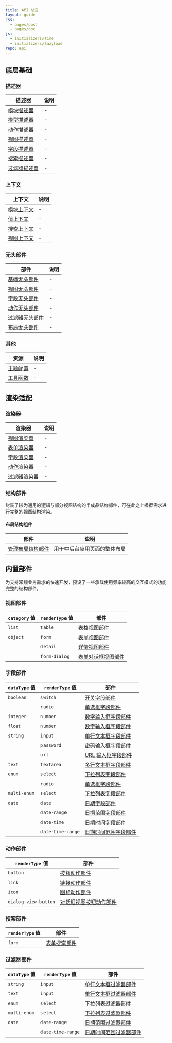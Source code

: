 ```yaml
---
title: API 总览
layout: guide
css:
  - pages/post
  - pages/doc
js:
  - initializers/time
  - initializers/lazyload
repo: api
---
```


## 底层基础

### 描述器

| 描述器 | 说明 |
| --- | --- |
| [模块描述器](/descriptors/module-descriptor) | - |
| [模型描述器](/descriptors/model-descriptor) | - |
| [动作描述器](/descriptors/action-descriptor) | - |
| [视图描述器](/descriptors/view-descriptor) | - |
| [字段描述器](/descriptors/field-descriptor) | - |
| [搜索描述器](/descriptors/search-descriptor) | - |
| [过滤器描述器](/descriptors/filter-descriptor) | - |

### 上下文

| 上下文 | 说明 |
| --- | --- |
| [模块上下文](/contexts/module-context) | - |
| [值上下文](/contexts/value-context) | - |
| [搜索上下文](/contexts/search-context) | - |
| [视图上下文](/contexts/view-context) | - |

### 无头部件

| 部件 | 说明 |
| --- | --- |
| [基础无头部件](/widgets/base-headless-widget/) | - |
| [视图无头部件](/widgets/view-headless-widget/) | - |
| [字段无头部件](/widgets/field-headless-widget/) | - |
| [动作无头部件](/widgets/action-headless-widget/) | - |
| [过滤器无头部件](/widgets/filter-headless-widget/) | - |
| [布局无头部件](/widgets/layout-headless-widget/) | - |

### 其他

| 资源 | 说明 |
| --- | --- |
| [主题配置](/theme/) | - |
| [工具函数](/utils/) | - |

## 渲染适配

### 渲染器

| 渲染器 | 说明 |
| --- | --- |
| [视图渲染器](/renderers/view-renderer) | - |
| [表单渲染器](/renderers/form-renderer) | - |
| [字段渲染器](/renderers/field-renderer) | - |
| [动作渲染器](/renderers/action-renderer) | - |
| [过滤器渲染器](/renderers/filter-renderer) | - |

### 结构部件

封装了较为通用的逻辑与部分视图结构的半成品结构部件，可在此之上根据需求进行完整的视图结构渲染。

#### 布局结构组件

| 部件 | 说明 |
| --- | --- |
| [管理布局结构部件](/widgets/admin-layout-structural-widget/) | 用于中后台应用页面的整体布局 |

## 内置部件

为支持常规业务需求的快速开发，预设了一些承载使用频率较高的交互模式的功能完整的结构部件。

### 视图部件

| `category` 值 | `renderType` 值 | 部件 |
| --- | --- | --- |
| `list` | `table` | [表格视图部件](/widgets/table-view-widget/) |
| `object` | `form` | [表单视图部件](/widgets/form-view-widget/) |
|  | `detail` | [详情视图部件](/widgets/detail-view-widget/) |
|  | `form-dialog` | [表单对话框视图部件](/widgets/form-dialog-view-widget/) |

### 字段部件

| `dataType` 值 | `renderType` 值 | 部件 |
| --- | --- | --- |
| `boolean` | `switch` | [开关字段部件](/widgets/switch-field-widget/) |
|  | `radio` | [单选框字段部件](/widgets/radio-field-widget/) |
| `integer` | `number` | [数字输入框字段部件](/widgets/number-field-widget/) |
| `float` | `number` | [数字输入框字段部件](/widgets/number-field-widget/) |
| `string` | `input` | [单行文本框字段部件](/widgets/input-field-widget/) |
|  | `password` | [密码输入框字段部件](/widgets/password-field-widget/) |
|  | `url` | [URL 输入框字段部件](/widgets/url-field-widget/) |
| `text` | `textarea` | [多行文本框字段部件](/widgets/textarea-field-widget/) |
| `enum` | `select` | [下拉列表字段部件](/widgets/select-field-widget/) |
|  | `radio` | [单选框字段部件](/widgets/radio-field-widget/) |
| `multi-enum` | `select` | [下拉列表字段部件](/widgets/select-field-widget/) |
| `date` | `date` | [日期字段部件](/widgets/date-field-widget/) |
|  | `date-range` | [日期范围字段部件](/widgets/date-range-field-widget/) |
|  | `date-time` | [日期时间字段部件](/widgets/date-time-field-widget/) |
|  | `date-time-range` | [日期时间范围字段部件](/widgets/date-time-range-field-widget/) |

### 动作部件

| `renderType` 值 | 部件 |
| --- | --- |
| `button` | [按钮动作部件](/widgets/button-action-widget/) |
| `link` | [链接动作部件](/widgets/link-action-widget/) |
| `icon` | [图标动作部件](/widgets/icon-action-widget/) |
| `dialog-view-button` | [对话框视图按钮动作部件](/widgets/dialog-view-button-action-widget/) |

### 搜索部件

| `renderType` 值 | 部件 |
| --- | --- |
| `form` | [表单搜索部件](/widgets/form-search-widget/) |

### 过滤器部件

| `dataType` 值 | `renderType` 值 | 部件 |
| --- | --- | --- |
| `string` | `input` | [单行文本框过滤器部件](/widgets/input-filter-widget/) |
| `text` | `input` | [单行文本框过滤器部件](/widgets/input-filter-widget/) |
| `enum` | `select` | [下拉列表过滤器部件](/widgets/select-filter-widget/) |
| `multi-enum` | `select` | [下拉列表过滤器部件](/widgets/select-filter-widget/) |
| `date` | `date-range` | [日期范围过滤器部件](/widgets/date-range-filter-widget/) |
|  | `date-time-range` | [日期时间范围过滤器部件](/widgets/date-time-range-filter-widget/) |
